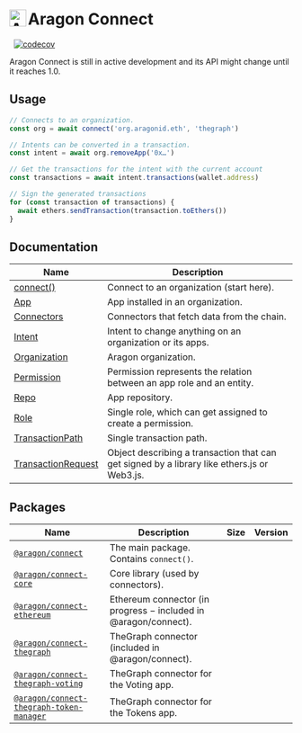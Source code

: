 # <img width="30" align="left" src="https://user-images.githubusercontent.com/36158/85042092-b17f5b80-b182-11ea-8011-70030a7c7362.png" alt="Aragon Connect"> Aragon Connect

[<img src="https://img.shields.io/github/package-json/v/aragon/connect?label=npm" alt="" />](https://www.npmjs.com/package/@aragon/connect) [<img src="https://img.shields.io/bundlephobia/minzip/@aragon/connect" alt="" />](https://bundlephobia.com/result?p=@aragon/connect) [![codecov](https://codecov.io/gh/aragon/connect/branch/master/graph/badge.svg)](https://codecov.io/gh/aragon/connect)

Aragon Connect is still in active development and its API might change until it reaches 1.0.

## Usage

```js
// Connects to an organization.
const org = await connect('org.aragonid.eth', 'thegraph')

// Intents can be converted in a transaction.
const intent = await org.removeApp('0x…')

// Get the transactions for the intent with the current account
const transactions = await intent.transactions(wallet.address)

// Sign the generated transactions
for (const transaction of transactions) {
  await ethers.sendTransaction(transaction.toEthers())
}
```

## Documentation

| Name                                                  | Description                                                                                 |
| ----------------------------------------------------- | ------------------------------------------------------------------------------------------- |
| [connect()](docs/api/connect.md)                      | Connect to an organization (start here).                                                    |
| [App](docs/api/app.md)                                | App installed in an organization.                                                           |
| [Connectors](docs/api/connectors.md)                  | Connectors that fetch data from the chain.                                                  |
| [Intent](docs/api/intent.md)                          | Intent to change anything on an organization or its apps.                                   |
| [Organization](docs/api/organization.md)              | Aragon organization.                                                                        |
| [Permission](docs/api/permission.md)                  | Permission represents the relation between an app role and an entity.                       |
| [Repo](docs/api/repo.md)                              | App repository.                                                                             |
| [Role](docs/api/role.md)                              | Single role, which can get assigned to create a permission.                                 |
| [TransactionPath](docs/api/transaction-path.md)       | Single transaction path.                                                                    |
| [TransactionRequest](docs/api/transaction-request.md) | Object describing a transaction that can get signed by a library like ethers.js or Web3.js. |

## Packages

| Name                                                                                | Description                                                     | Size                                                                                                                                                                               | Version                                                                                                                                                            |
| ----------------------------------------------------------------------------------- | --------------------------------------------------------------- | ---------------------------------------------------------------------------------------------------------------------------------------------------------------------------------- | ------------------------------------------------------------------------------------------------------------------------------------------------------------------ |
| [`@aragon/connect`](packages/connect)                                               | The main package. Contains `connect()`.                         | [<img src="https://img.shields.io/bundlephobia/minzip/@aragon/connect" alt="" />](https://bundlephobia.com/result?p=@aragon/connect)                                               | [<img src="https://img.shields.io/github/package-json/v/aragon/connect?label=npm" alt="" />](https://www.npmjs.com/package/@aragon/connect)                        |
| [`@aragon/connect-core`](packages/connect-core)                                     | Core library (used by connectors).                              | [<img src="https://img.shields.io/bundlephobia/minzip/@aragon/connect-core" alt="" />](https://bundlephobia.com/result?p=@aragon/connect-core)                                     | [<img src="https://img.shields.io/github/package-json/v/aragon/connect?label=npm" alt="" />](https://www.npmjs.com/package/@aragon/connect-core)                   |
| [`@aragon/connect-ethereum`](packages/connect-ethereum)                             | Ethereum connector (in progress − included in @aragon/connect). | [<img src="https://img.shields.io/bundlephobia/minzip/@aragon/connect-ethereum" alt="" />](https://bundlephobia.com/result?p=@aragon/connect-ethereum)                             | [<img src="https://img.shields.io/github/package-json/v/aragon/connect?label=npm" alt="" />](https://www.npmjs.com/package/@aragon/connect-ethereum)               |
| [`@aragon/connect-thegraph`](packages/connect-thegraph)                             | TheGraph connector (included in @aragon/connect).               | [<img src="https://img.shields.io/bundlephobia/minzip/@aragon/connect-thegraph" alt="" />](https://bundlephobia.com/result?p=@aragon/connect-thegraph)                             | [<img src="https://img.shields.io/github/package-json/v/aragon/connect?label=npm" alt="" />](https://www.npmjs.com/package/@aragon/connect-thegraph)               |
| [`@aragon/connect-thegraph-voting`](packages/connect-thegraph-voting)               | TheGraph connector for the Voting app.                          | [<img src="https://img.shields.io/bundlephobia/minzip/@aragon/connect-thegraph-voting" alt="" />](https://bundlephobia.com/result?p=@aragon/connect-thegraph-voting)               | [<img src="https://img.shields.io/github/package-json/v/aragon/connect?label=npm" alt="" />](https://www.npmjs.com/package/@aragon/connect-thegraph-voting)        |
| [`@aragon/connect-thegraph-token-manager`](packages/connect-thegraph-token-manager) | TheGraph connector for the Tokens app.                          | [<img src="https://img.shields.io/bundlephobia/minzip/@aragon/connect-thegraph-token-manager" alt="" />](https://bundlephobia.com/result?p=@aragon/connect-thegraph-token-manager) | [<img src="https://img.shields.io/github/package-json/v/aragon/connect?label=npm" alt="" />](https://www.npmjs.com/package/@aragon/connect-thegraph-token-manager) |

